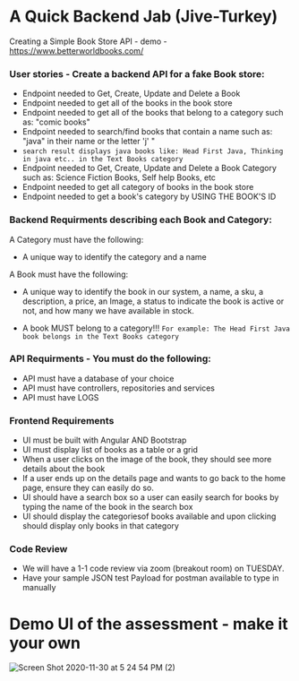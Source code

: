 
# A Quick Backend Jab (Jive-Turkey)


Creating a Simple Book Store API - demo - https://www.betterworldbooks.com/

### User stories - Create a backend API for a fake Book store:
- Endpoint needed to Get, Create, Update and Delete a Book
- Endpoint needed to get all of the books in the book store
- Endpoint needed to get all of the books that belong to a category such as: "comic books"
- Endpoint needed to search/find books that contain a name such as: "java" in their name or the letter 'j' "
- ```search result displays java books like: Head First Java, Thinking in java etc.. in the Text Books category```
- Endpoint needed to Get, Create, Update and Delete a Book Category such as: Science Fiction Books, Self help Books, etc
- Endpoint needed to get all category of books in the book store
- Endpoint needed to get a book's category by USING THE BOOK'S ID

### Backend Requirments describing each Book and Category:
A Category must have the following:
- A unique way to identify the category and a name

A Book must have the following:
- A unique way to identify the book in our system, a name, a sku, a description, a price, an Image, a status to indicate the book is active or not, and how many we have available in stock.

- A book MUST belong to a category!!!
```For example: The Head First Java book belongs in the Text Books category```


### API Requirments - You must do the following:
- API must have a database of your choice
- API must have controllers, repositories and services
- API must have LOGS

### Frontend Requirements
 - UI must be built with Angular AND Bootstrap
 - UI must display list of books as a table or a grid
 - When a user clicks on the image of the book, they should see more details about the book
 - If a user ends up on the details page and wants to go back to the home page, ensure they can easily do so.
 - UI should have a search box so a user can easily search for books by typing the name of the book in the search box
 - UI should display the categoriesof books available and upon clicking should display only books in that category

### Code Review

- We will have a 1-1 code review via zoom (breakout room) on TUESDAY.
- Have your sample JSON test Payload for postman available to type in manually


# Demo UI of the assessment - make it your own

![Screen Shot 2020-11-30 at 5 24 54 PM (2)](https://user-images.githubusercontent.com/10773482/124328156-1839a200-db57-11eb-8450-6054e941f397.png)

